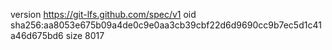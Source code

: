 version https://git-lfs.github.com/spec/v1
oid sha256:aa8053e675b09a4de0c9e0aa3cb39cbf22d6d9690cc9b7ec5d1c41a46d675bd6
size 8017
